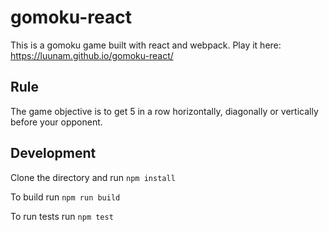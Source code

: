 # gomoku-react

This is a gomoku game built with react and webpack. Play it here: https://luunam.github.io/gomoku-react/

## Rule
The game objective is to get 5 in a row horizontally, diagonally or vertically before your opponent.


## Development
Clone the directory and run `npm install`

To build run `npm run build`

To run tests run `npm test`